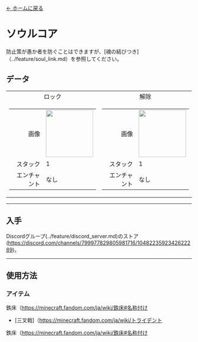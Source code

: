 [← ホームに戻る](../)
# ソウルコア
防止策が愚か者を防ぐことはできますが、[魂の結びつき]（../feature/soul_link.md）を参照してください。

## データ
<table>
    <tr>
        <td align="center">ロック</td>
        <td align="center">解除</td>
    </tr>
    <tr>
        <td>
            <table>
                <tr><td align="end">画像</td><td><img src="https://i.imgur.com/n260znG.png" width="128"/></td></tr>
                <tr><td align="end">スタック</td><td>1</td></tr>
                <tr><td align="end">エンチャント</td><td>なし</td></tr>
            </table>
        </td>
        <td>
            <table>
                <tr><td align="end">画像</td><td><img src="https://i.imgur.com/5xQV9Yo.png" width="128"/></td></tr>
                <tr><td align="end">スタック</td><td>1</td></tr>
                <tr><td align="end">エンチャント</td><td>なし</td></tr>
            </table>
        </td>
    </tr>
</table>

---

## 入手
Discordグループ(../feature/discord_server.md)のストア(https://discord.com/channels/799977829805981716/1048223592342622289)。

---

## 使用方法
### アイテム
鉄床（https://minecraft.fandom.com/ja/wiki/鉄床#名称付け
- [三叉戟]（https://minecraft.fandom.com/ja/wiki/トライデント

鉄床（https://minecraft.fandom.com/ja/wiki/鉄床#名称付け
